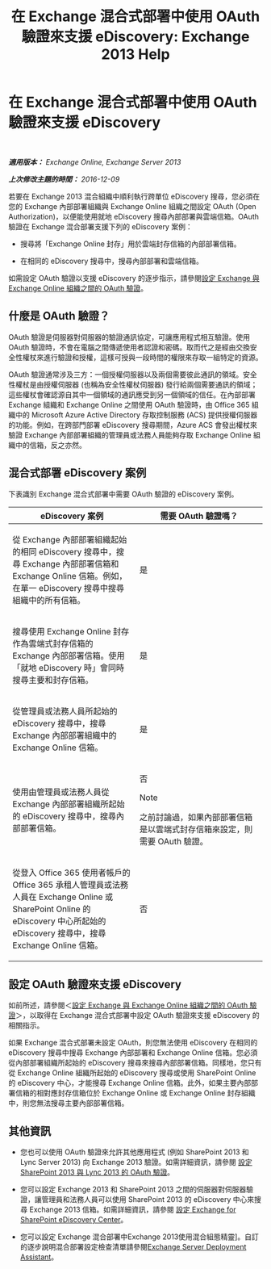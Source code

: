 ﻿---
title: '在 Exchange 混合式部署中使用 OAuth 驗證來支援 eDiscovery: Exchange 2013 Help'
TOCTitle: 在 Exchange 混合式部署中使用 OAuth 驗證來支援 eDiscovery
ms:assetid: b069f8db-fbe1-4047-ad97-d00172ee6a12
ms:mtpsurl: https://technet.microsoft.com/zh-tw/library/Dn497703(v=EXCHG.150)
ms:contentKeyID: 61290502
ms.date: 05/21/2018
mtps_version: v=EXCHG.150
ms.translationtype: MT
---

# 在 Exchange 混合式部署中使用 OAuth 驗證來支援 eDiscovery

 

_**適用版本：** Exchange Online, Exchange Server 2013_

_**上次修改主題的時間：** 2016-12-09_

若要在 Exchange 2013 混合組織中順利執行跨單位 eDiscovery 搜尋，您必須在您的 Exchange 內部部署組織與 Exchange Online 組織之間設定 OAuth (Open Authorization)，以便能使用就地 eDiscovery 搜尋內部部署與雲端信箱。OAuth 驗證在 Exchange 混合部署支援下列的 eDiscovery 案例：

  - 搜尋將「Exchange Online 封存」用於雲端封存信箱的內部部署信箱。

  - 在相同的 eDiscovery 搜尋中，搜尋內部部署和雲端信箱。

如需設定 OAuth 驗證以支援 eDiscovery 的逐步指示，請參閱[設定 Exchange 與 Exchange Online 組織之間的 OAuth 驗證](configure-oauth-authentication-between-exchange-and-exchange-online-organizations-exchange-2013-help.md)。

## 什麼是 OAuth 驗證？

OAuth 驗證是伺服器對伺服器的驗證通訊協定，可讓應用程式相互驗證。使用 OAuth 驗證時，不會在電腦之間傳遞使用者認證和密碼。取而代之是經由交換安全性權杖來進行驗證和授權，這樣可授與一段時間的權限來存取一組特定的資源。

OAuth 驗證通常涉及三方：一個授權伺服器以及兩個需要彼此通訊的領域。安全性權杖是由授權伺服器 (也稱為安全性權杖伺服器) 發行給兩個需要通訊的領域；這些權杖會確認源自其中一個領域的通訊應受到另一個領域的信任。在內部部署 Exchange 組織和 Exchange Online 之間使用 OAuth 驗證時，由 Office 365 組織中的 Microsoft Azure Active Directory 存取控制服務 (ACS) 提供授權伺服器的功能。例如，在跨部門部署 eDiscovery 搜尋期間，Azure ACS 會發出權杖來驗證 Exchange 內部部署組織的管理員或法務人員能夠存取 Exchange Online 組織中的信箱，反之亦然。

## 混合式部署 eDiscovery 案例

下表識別 Exchange 混合式部署中需要 OAuth 驗證的 eDiscovery 案例。


<table>
<colgroup>
<col style="width: 50%" />
<col style="width: 50%" />
</colgroup>
<thead>
<tr class="header">
<th>eDiscovery 案例</th>
<th>需要 OAuth 驗證嗎？</th>
</tr>
</thead>
<tbody>
<tr class="odd">
<td><p>從 Exchange 內部部署組織起始的相同 eDiscovery 搜尋中，搜尋 Exchange 內部部署信箱和 Exchange Online 信箱。例如，在單一 eDiscovery 搜尋中搜尋組織中的所有信箱。</p></td>
<td><p>是</p></td>
</tr>
<tr class="even">
<td><p>搜尋使用 Exchange Online 封存作為雲端式封存信箱的 Exchange 內部部署信箱。使用「就地 eDiscovery 時」會同時搜尋主要和封存信箱。</p></td>
<td><p>是</p></td>
</tr>
<tr class="odd">
<td><p>從管理員或法務人員所起始的 eDiscovery 搜尋中，搜尋 Exchange 內部部署組織中的 Exchange Online 信箱。</p></td>
<td><p>是</p></td>
</tr>
<tr class="even">
<td><p>使用由管理員或法務人員從 Exchange 內部部署組織所起始的 eDiscovery 搜尋中，搜尋內部部署信箱。</p></td>
<td><p>否</p>

> [!NOTE]  
> 之前討論過，如果內部部署信箱是以雲端式封存信箱來設定，則需要 OAuth 驗證。



</td>
</tr>
<tr class="odd">
<td><p>從登入 Office 365 使用者帳戶的 Office 365 承租人管理員或法務人員在 Exchange Online 或 SharePoint Online 的 eDiscovery 中心所起始的 eDiscovery 搜尋中，搜尋 Exchange Online 信箱。</p></td>
<td><p>否</p></td>
</tr>
</tbody>
</table>


## 設定 OAuth 驗證來支援 eDiscovery

如前所述，請參閱＜[設定 Exchange 與 Exchange Online 組織之間的 OAuth 驗證](configure-oauth-authentication-between-exchange-and-exchange-online-organizations-exchange-2013-help.md)＞，以取得在 Exchange 混合式部署中設定 OAuth 驗證來支援 eDiscovery 的相關指示。

如果 Exchange 混合式部署未設定 OAuth，則您無法使用 eDiscovery 在相同的 eDiscovery 搜尋中搜尋 Exchange 內部部署和 Exchange Online 信箱。您必須從內部部署組織所起始的 eDiscovery 搜尋來搜尋內部部署信箱。同樣地，您只有從 Exchange Online 組織所起始的 eDiscovery 搜尋或使用 SharePoint Online 的 eDiscovery 中心，才能搜尋 Exchange Online 信箱。此外，如果主要內部部署信箱的相對應封存信箱位於 Exchange Online 或 Exchange Online 封存組織中，則您無法搜尋主要內部部署信箱。

## 其他資訊

  - 您也可以使用 OAuth 驗證來允許其他應用程式 (例如 SharePoint 2013 和 Lync Server 2013) 向 Exchange 2013 驗證。如需詳細資訊，請參閱 [設定 SharePoint 2013 與 Lync 2013 的 OAuth 驗證](configure-oauth-authentication-with-sharepoint-2013-and-lync-2013-exchange-2013-help.md)。

  - 您可以設定 Exchange 2013 和 SharePoint 2013 之間的伺服器對伺服器驗證，讓管理員和法務人員可以使用 SharePoint 2013 的 eDiscovery 中心來搜尋 Exchange 2013 信箱。如需詳細資訊，請參閱 [設定 Exchange for SharePoint eDiscovery Center](configure-exchange-for-sharepoint-ediscovery-center-exchange-2013-help.md)。

  - 您可以設定 Exchange 混合部署中Exchange 2013使用混合組態精靈\]。自訂的逐步說明混合部署設定檢查清單請參閱[Exchange Server Deployment Assistant](https://go.microsoft.com/fwlink/p/?linkid=277105)。

